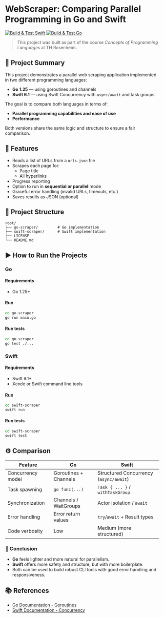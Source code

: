 # WebScraper: Comparing Parallel Programming in Go and Swift
[![Build & Test Swift](https://github.com/SimonLiebers-Dev/concepts-of-programming-languages/actions/workflows/swift.yml/badge.svg)](https://github.com/SimonLiebers-Dev/concepts-of-programming-languages/actions/workflows/swift.yml)
[![Build & Test Go](https://github.com/SimonLiebers-Dev/concepts-of-programming-languages/actions/workflows/go.yml/badge.svg)](https://github.com/SimonLiebers-Dev/concepts-of-programming-languages/actions/workflows/go.yml)

> This project was built as part of the course *Concepts of Programming Languages* at TH Rosenheim.

## 🧠 Project Summary
This project demonstrates a parallel web scraping application implemented in two different programming languages:
- **Go 1.25** — using goroutines and channels
- **Swift 6.1** — using Swift Concurrency with `async/await` and task groups

The goal is to compare both languages in terms of:
- **Parallel programming capabilities and ease of use**
- **Performance**

Both versions share the same logic and structure to ensure a fair comparison.

## 🚀 Features
- Reads a list of URLs from a `urls.json` file
- Scrapes each page for:
  - Page title
  - All hyperlinks
- Progress reporting
- Option to run in **sequential or parallel** mode
- Graceful error handling (invalid URLs, timeouts, etc.)
- Saves results as JSON (optional)

## 📁 Project Structure
```
root/
├── go-scraper/         # Go implementation
├── swift-scraper/      # Swift implementation
├── LICENSE
└── README.md           
```

## ▶️ How to Run the Projects

### Go
#### Requirements
- Go 1.25+

#### Run
```bash
cd go-scraper
go run main.go
```

#### Run tests
```bash
cd go-scraper
go test ./...
```

### Swift
#### Requirements
- Swift 6.1+
- Xcode or Swift command line tools

#### Run
```bash
cd swift-scraper
swift run
```

#### Run tests
```bash
cd swift-scraper
swift test
```

## ⚙️ Comparison

| Feature                         | Go                                      | Swift                                  |
|--------------------------------|------------------------------------------|----------------------------------------|
| Concurrency model              | Goroutines + Channels                    | Structured Concurrency (`async/await`) |
| Task spawning                  | `go func(...)`                           | `Task { ... }` / `withTaskGroup`       |
| Synchronization                | Channels / WaitGroups                    | Actor isolation / `await`              |
| Error handling                 | Error return values                      | `try`/`await` + Result types           |
| Code verbosity                 | Low                                      | Medium (more structured)               |

### 🧠 Conclusion
- **Go** feels lighter and more natural for parallelism.
- **Swift** offers more safety and structure, but with more boilerplate.
- Both can be used to build robust CLI tools with good error handling and responsiveness.

## 📚 References
- [Go Documentation - Goroutines](https://go.dev/doc/effective_go#goroutines)
- [Swift Documentation - Concurrency](https://docs.swift.org/swift-book/documentation/the-swift-programming-language/concurrency/)